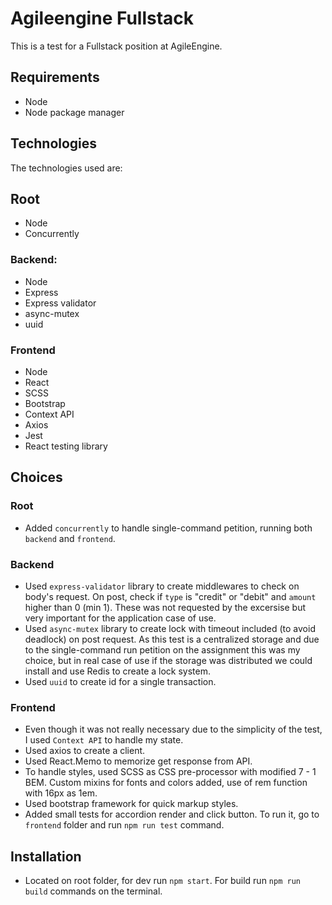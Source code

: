 # Agileengine Fullstack
This is a test for a Fullstack position at AgileEngine.

## Requirements
- Node
- Node package manager

## Technologies
The technologies used are:

## Root
- Node
- Concurrently

### Backend:
- Node
- Express
- Express validator
- async-mutex
- uuid

### Frontend
- Node
- React
- SCSS
- Bootstrap
- Context API
- Axios
- Jest
- React testing library

## Choices
### Root
- Added `concurrently` to handle single-command petition, running both `backend` and `frontend`.

### Backend
- Used `express-validator` library to create middlewares to check on body's request. On post, check if `type` is "credit" or "debit" and `amount` higher than 0 (min 1). These was not requested by the excersise but very important for the application case of use.
- Used `async-mutex` library to create lock with timeout included (to avoid deadlock) on post request.
    As this test is a centralized storage and due to the single-command run petition on the assignment this was my choice, but in real case of use if the storage was distributed we could install and use Redis to create a lock system.
- Used `uuid` to create id for a single transaction.

### Frontend
- Even though it was not really necessary due to the simplicity of the test, I used `Context API` to handle my state.
- Used axios to create a client.
- Used React.Memo to memorize get response from API.
- To handle styles, used SCSS as CSS pre-processor with modified 7 - 1 BEM. Custom mixins for fonts and colors added, use of rem function with 16px as 1em.
- Used bootstrap framework for quick markup styles.
- Added small tests for accordion render and click button. To run it, go to `frontend` folder and run `npm run test` command.

## Installation
- Located on root folder, for dev run `npm start`. For build run `npm run build` commands on the terminal.
